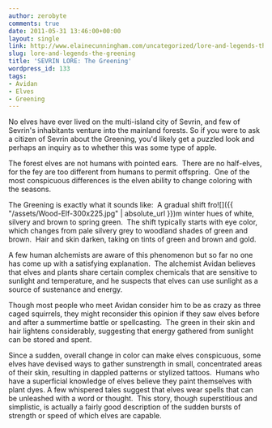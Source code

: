 ```yaml
---
author: zerobyte
comments: true
date: 2011-05-31 13:46:00+00:00
layout: single
link: http://www.elainecunningham.com/uncategorized/lore-and-legends-the-greening/
slug: lore-and-legends-the-greening
title: 'SEVRIN LORE: The Greening'
wordpress_id: 133
tags:
- Avidan
- Elves
- Greening
---
```


No elves have ever lived on the multi-island city of Sevrin, and few of Sevrin's inhabitants venture into the mainland forests. So if you were to ask a citizen of Sevrin about the Greening, you'd likely get a puzzled look and perhaps an inquiry as to whether this was some type of apple.

The forest elves are not humans with pointed ears.  There are no half-elves, for the fey are too different from humans to permit offspring.  One of the most conspicuous differences is the elven ability to change coloring with the seasons.

The Greening is exactly what it sounds like:  A gradual shift fro![]({{ "/assets/Wood-Elf-300x225.jpg" | absolute_url }})m winter hues of white, silvery and brown to spring green.  The shift typically starts with eye color, which changes from pale silvery grey to woodland shades of green and brown.  Hair and skin darken, taking on tints of green and brown and gold.

A few human alchemists are aware of this phenomenon but so far no one has come up with a satisfying explanation.  The alchemist Avidan believes that elves and plants share certain complex chemicals that are sensitive to sunlight and temperature, and he suspects that elves can use sunlight as a source of sustenance and energy.

Though most people who meet Avidan consider him to be as crazy as three caged squirrels, they might reconsider this opinion if they saw elves before and after a summertime battle or spellcasting.  The green in their skin and hair lightens considerably, suggesting that energy gathered from sunlight can be stored and spent. 

Since a sudden, overall change in color can make elves conspicuous, some elves have devised ways to gather sunstrength in small, concentrated areas of their skin, resulting in dappled patterns or stylized tattoos.  Humans who have a superficial knowledge of elves believe they paint themselves with plant dyes. A few whispered tales suggest that elves wear spells that can be unleashed with a word or thought.  This story, though superstitious and simplistic, is actually a fairly good description of the sudden bursts of strength or speed of which elves are capable.
